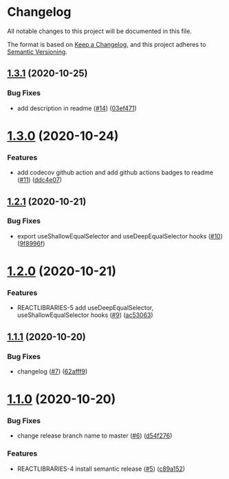 # Changelog
 All notable changes to this project will be documented in this file.


The format is based on [Keep a Changelog](https://keepachangelog.com/en/1.0.0/),
 and this project adheres to [Semantic Versioning](https://semver.org/spec/v2.0.0.html).

## [1.3.1](https://github.com/ildar-icoosoft/react-libraries/compare/v1.3.0...v1.3.1) (2020-10-25)


### Bug Fixes

* add description in readme ([#14](https://github.com/ildar-icoosoft/react-libraries/issues/14)) ([03ef471](https://github.com/ildar-icoosoft/react-libraries/commit/03ef471f1d2298e49e0a775679fd08487f29f192))

# [1.3.0](https://github.com/ildar-icoosoft/react-libraries/compare/v1.2.1...v1.3.0) (2020-10-24)


### Features

* add codecov github action and add github actions badges to readme ([#11](https://github.com/ildar-icoosoft/react-libraries/issues/11)) ([ddc4e07](https://github.com/ildar-icoosoft/react-libraries/commit/ddc4e07295a48c2f5659702053bfab9903a93d2b))

## [1.2.1](https://github.com/ildar-icoosoft/react-libraries/compare/v1.2.0...v1.2.1) (2020-10-21)


### Bug Fixes

* export useShallowEqualSelector and useDeepEqualSelector hooks ([#10](https://github.com/ildar-icoosoft/react-libraries/issues/10)) ([9f8996f](https://github.com/ildar-icoosoft/react-libraries/commit/9f8996f823627d4ab407c897ff21524dfa8fa887))

# [1.2.0](https://github.com/ildar-icoosoft/react-libraries/compare/v1.1.1...v1.2.0) (2020-10-21)


### Features

* REACTLIBRARIES-5 add useDeepEqualSelector, useShallowEqualSelector hooks ([#9](https://github.com/ildar-icoosoft/react-libraries/issues/9)) ([ac53063](https://github.com/ildar-icoosoft/react-libraries/commit/ac53063e388552919be6806a3cd18e69d21a935b))

## [1.1.1](https://github.com/ildar-icoosoft/react-libraries/compare/v1.1.0...v1.1.1) (2020-10-20)


### Bug Fixes

* changelog ([#7](https://github.com/ildar-icoosoft/react-libraries/issues/7)) ([62afff9](https://github.com/ildar-icoosoft/react-libraries/commit/62afff9886840ae7e63a7a72d9c34d0f40ac8da1))

# [1.1.0](https://github.com/ildar-icoosoft/react-libraries/compare/v1.0.0...v1.1.0) (2020-10-20)


### Bug Fixes

* change release branch name to master ([#6](https://github.com/ildar-icoosoft/react-libraries/issues/6)) ([d54f276](https://github.com/ildar-icoosoft/react-libraries/commit/d54f276d2ea3f535d147944671443c01f0041c00))


### Features

* REACTLIBRARIES-4 install semantic release ([#5](https://github.com/ildar-icoosoft/react-libraries/issues/5)) ([c89a152](https://github.com/ildar-icoosoft/react-libraries/commit/c89a152c3eecc4769dcd18d130e0a5e4fcb245ff))
